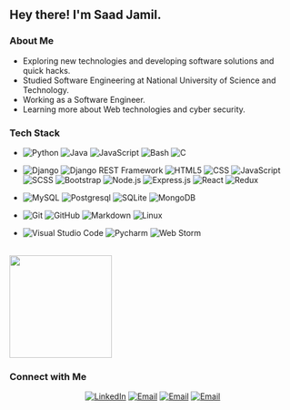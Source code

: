 
<h2> Hey there! I'm Saad Jamil.</h2>

<h3>About Me </h3>

- Exploring new technologies and developing software solutions and quick hacks.
- Studied Software Engineering at National University of Science and Technology.
- Working as a Software Engineer.
- Learning more about Web technologies and cyber security.

<h3>Tech Stack</h3>

- 
  ![Python](https://img.shields.io/badge/-Python-333333?style=flat&logo=python)
  ![Java](https://img.shields.io/badge/-Java-333333?style=flat&logo=Java&logoColor=007396)
  ![JavaScript](https://img.shields.io/badge/-JavaScript-333333?style=flat&logo=javascript)
  ![Bash](https://img.shields.io/badge/-Bash%20Scripting-333333)
  ![C](https://img.shields.io/badge/-C%20language-333333?logo=C)

- 
  ![Django](https://img.shields.io/badge/-Django%20Python-333333?logo=django)
  ![Django REST Framework](https://img.shields.io/badge/-Django%20REST-333333)
  ![HTML5](https://img.shields.io/badge/-HTML5-333333?style=flat&logo=HTML5)
  ![CSS](https://img.shields.io/badge/-CSS-333333?style=flat&logo=CSS3&logoColor=1572B6)
  ![JavaScript](https://img.shields.io/badge/-JavaScript-333333?style=flat&logo=javascript)
  ![SCSS](https://img.shields.io/badge/-SCSS-333333?logo=sass)
  ![Bootstrap](https://img.shields.io/badge/-Bootstrap-333333?style=flat&logo=bootstrap&logoColor=563D7C)
  ![Node.js](https://img.shields.io/badge/-Node.js-333333?style=flat&logo=node.js)
  ![Express.js](https://img.shields.io/badge/-Express%20JS%20-333333?logo=express)
  ![React](https://img.shields.io/badge/-React-333333?style=flat&logo=react)
  ![Redux](https://img.shields.io/badge/-Redux-333333?logo=redux)
- 
  ![MySQL](https://img.shields.io/badge/-MySQL-333333?style=flat&logo=mysql)
  ![Postgresql](https://img.shields.io/badge/-PostgresQL-333333?logo=postgresql)
  ![SQLite](https://img.shields.io/badge/-SQLite-333333?logo=sqlite)
  ![MongoDB](https://img.shields.io/badge/-MongoDB-333333?style=flat&logo=mongodb)
- 
  ![Git](https://img.shields.io/badge/-Git-333333?style=flat&logo=git)
  ![GitHub](https://img.shields.io/badge/-GitHub-333333?style=flat&logo=github)
  ![Markdown](https://img.shields.io/badge/-Markdown-333333?style=flat&logo=markdown)
  ![Linux](https://img.shields.io/badge/-Linux-333333?logo=ubuntu)
  
- 
  ![Visual Studio Code](https://img.shields.io/badge/-Visual%20Studio%20Code-333333?style=flat&logo=visual-studio-code&logoColor=007ACC)
  ![Pycharm](https://img.shields.io/badge/-Pycharm-333333?logo=pycharm)
  ![Web Storm](https://img.shields.io/badge/-Web%20Storm-333333?logo=webstorm)

<br/>

<a href="https://github.com/AVS1508">
  <img height="180em" src="https://github-readme-stats.vercel.app/api?username=SaadJamilAkhtar&theme=buefy&show_icons=true" />
<!--   <img height="180em" src="https://github-readme-stats.vercel.app/api/top-langs/?username=SaadJamilAkhtar&theme=buefy&layout=compact" /> -->
</a>

<br/>

<h3> Connect with Me </h3>

<p align="center">
<a href="https://www.linkedin.com/in/saadjamilakhtar/"><img alt="LinkedIn" src="https://img.shields.io/badge/LinkedIn-Saad%20Jamil-blue?style=flat-square&logo=linkedin"></a>
<a href="mailto:saadjamilakhtar@gmail.com"><img alt="Email" src="https://img.shields.io/badge/Email-saadjamilakhtar@gmail.com-blue?style=flat-square&logo=gmail&logoColor=white"></a>
<a href="saadjamil.me"><img alt="Email" src="https://img.shields.io/badge/Website-saadjamil.me-blue?logo=googlechrome&logoColor=white"></a>
<a href="saadjamil.me"><img alt="Email" src="https://img.shields.io/badge/Upwork-Saad%20J.-white?logo=upwork&logoColor=white"></a>
</p>
